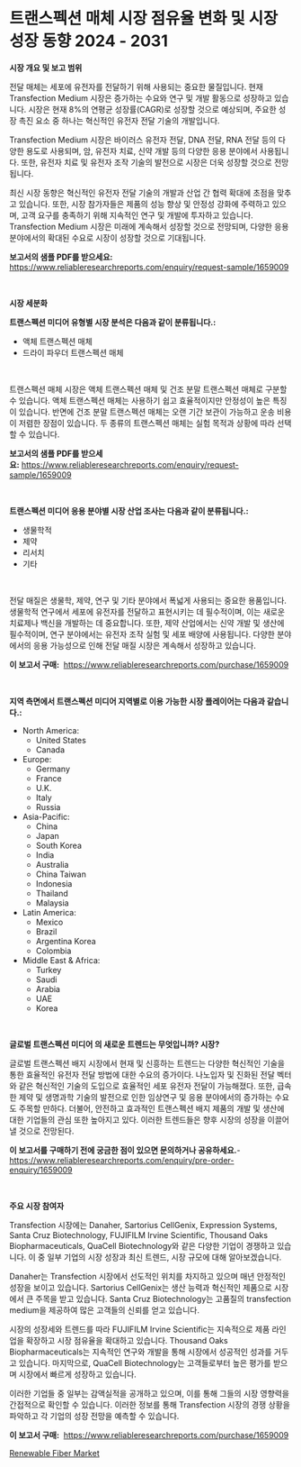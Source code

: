 <p><h1>트랜스펙션 매체 시장 점유율 변화 및 시장 성장 동향 2024 - 2031</h1></p><p><strong>시장 개요 및 보고 범위</strong></p>
<p><p>전달 매체는 세포에 유전자를 전달하기 위해 사용되는 중요한 물질입니다. 현재 Transfection Medium 시장은 증가하는 수요와 연구 및 개발 활동으로 성장하고 있습니다. 시장은 현재 8%의 연평균 성장률(CAGR)로 성장할 것으로 예상되며, 주요한 성장 촉진 요소 중 하나는 혁신적인 유전자 전달 기술의 개발입니다.</p><p>Transfection Medium 시장은 바이러스 유전자 전달, DNA 전달, RNA 전달 등의 다양한 용도로 사용되며, 암, 유전자 치료, 신약 개발 등의 다양한 응용 분야에서 사용됩니다. 또한, 유전자 치료 및 유전자 조작 기술의 발전으로 시장은 더욱 성장할 것으로 전망됩니다.</p><p>최신 시장 동향은 혁신적인 유전자 전달 기술의 개발과 산업 간 협력 확대에 초점을 맞추고 있습니다. 또한, 시장 참가자들은 제품의 성능 향상 및 안정성 강화에 주력하고 있으며, 고객 요구를 충족하기 위해 지속적인 연구 및 개발에 투자하고 있습니다. Transfection Medium 시장은 미래에 계속해서 성장할 것으로 전망되며, 다양한 응용 분야에서의 확대된 수요로 시장이 성장할 것으로 기대됩니다.</p></p>
<p><strong>보고서의 샘플 PDF를 받으세요:</strong> <a href="https://www.reliableresearchreports.com/enquiry/request-sample/1659009">https://www.reliableresearchreports.com/enquiry/request-sample/1659009</a></p>
<p>&nbsp;</p>
<p><strong>시장 세분화</strong></p>
<p><strong>트랜스펙션 미디어 유형별 시장 분석은 다음과 같이 분류됩니다.:</strong></p>
<p><ul><li>액체 트랜스펙션 매체</li><li>드라이 파우더 트랜스펙션 매체</li></ul></p>
<p>&nbsp;</p>
<p><p>트랜스펙션 매체 시장은 액체 트랜스펙션 매체 및 건조 분말 트랜스펙션 매체로 구분할 수 있습니다. 액체 트랜스펙션 매체는 사용하기 쉽고 효율적이지만 안정성이 높은 특징이 있습니다. 반면에 건조 분말 트랜스펙션 매체는 오랜 기간 보관이 가능하고 운송 비용이 저렴한 장점이 있습니다. 두 종류의 트랜스펙션 매체는 실험 목적과 상황에 따라 선택할 수 있습니다.</p></p>
<p><strong>보고서의 샘플 PDF를 받으세요:</strong>&nbsp;<a href="https://www.reliableresearchreports.com/enquiry/request-sample/1659009">https://www.reliableresearchreports.com/enquiry/request-sample/1659009</a></p>
<p>&nbsp;</p>
<p><strong> 트랜스펙션 미디어 응용 분야별 시장 산업 조사는 다음과 같이 분류됩니다.:</strong></p>
<p><ul><li>생물학적</li><li>제약</li><li>리서치</li><li>기타</li></ul></p>
<p>&nbsp;</p>
<p><p>전달 매질은 생물학, 제약, 연구 및 기타 분야에서 폭넓게 사용되는 중요한 용품입니다. 생물학적 연구에서 세포에 유전자를 전달하고 표현시키는 데 필수적이며, 이는 새로운 치료제나 백신을 개발하는 데 중요합니다. 또한, 제약 산업에서는 신약 개발 및 생산에 필수적이며, 연구 분야에서는 유전자 조작 실험 및 세포 배양에 사용됩니다. 다양한 분야에서의 응용 가능성으로 인해 전달 매질 시장은 계속해서 성장하고 있습니다.</p></p>
<p><strong>이 보고서 구매:</strong>&nbsp; <a href="https://www.reliableresearchreports.com/purchase/1659009">https://www.reliableresearchreports.com/purchase/1659009</a></p>
<p>&nbsp;</p>
<p><strong>지역 측면에서 트랜스펙션 미디어 지역별로 이용 가능한 시장 플레이어는 다음과 같습니다.:</strong></p>
<p><ul>
    <li>
        North America:
        <ul>
            <li>United States</li>
            <li>Canada</li>
        </ul>
    </li>
    <li>
        Europe:
        <ul>
            <li>Germany</li>
            <li>France</li>
            <li>U.K.</li>
            <li>Italy</li>
            <li>Russia</li>
        </ul>
    </li>
    <li>
        Asia-Pacific:
        <ul>
            <li>China</li>
            <li>Japan</li>
            <li>South Korea</li>
            <li>India</li>
            <li>Australia</li>
            <li>China Taiwan</li>
            <li>Indonesia</li>
            <li>Thailand</li>
            <li>Malaysia</li>
        </ul>
    </li>
    <li>
        Latin America:
        <ul>
            <li>Mexico</li>
            <li>Brazil</li>
            <li>Argentina Korea</li>
            <li>Colombia</li>
        </ul>
    </li>
    <li>
        Middle East & Africa:
        <ul>
            <li>Turkey</li>
            <li>Saudi</li>
            <li>Arabia</li>
            <li>UAE</li>
            <li>Korea</li>
        </ul>
    </li>
    </ul></p>
<p>&nbsp;</p>
<p><strong>글로벌 트랜스펙션 미디어 의 새로운 트렌드는 무엇입니까? 시장?</strong></p>
<p><p>글로벌 트랜스펙션 배지 시장에서 현재 및 신흥하는 트렌드는 다양한 혁신적인 기술을 통한 효율적인 유전자 전달 방법에 대한 수요의 증가이다. 나노입자 및 진화된 전달 벡터와 같은 혁신적인 기술의 도입으로 효율적인 세포 유전자 전달이 가능해졌다. 또한, 급속한 제약 및 생명과학 기술의 발전으로 인한 임상연구 및 응용 분야에서의 증가하는 수요도 주목할 만하다. 더불어, 안전하고 효과적인 트랜스펙션 배지 제품의 개발 및 생산에 대한 기업들의 관심 또한 높아지고 있다. 이러한 트렌드들은 향후 시장의 성장을 이끌어낼 것으로 전망된다.</p></p>
<p><strong>이 보고서를 구매하기 전에 궁금한 점이 있으면 문의하거나 공유하세요.</strong>- <a href="https://www.reliableresearchreports.com/enquiry/pre-order-enquiry/1659009">https://www.reliableresearchreports.com/enquiry/pre-order-enquiry/1659009</a></p>
<p>&nbsp;</p>
<p><strong>주요 시장 참여자</strong></p>
<p><p>Transfection 시장에는 Danaher, Sartorius CellGenix, Expression Systems, Santa Cruz Biotechnology, FUJIFILM Irvine Scientific, Thousand Oaks Biopharmaceuticals, QuaCell Biotechnology와 같은 다양한 기업이 경쟁하고 있습니다. 이 중 일부 기업의 시장 성장과 최신 트렌드, 시장 규모에 대해 알아보겠습니다.</p><p>Danaher는 Transfection 시장에서 선도적인 위치를 차지하고 있으며 매년 안정적인 성장을 보이고 있습니다. Sartorius CellGenix는 생산 능력과 혁신적인 제품으로 시장에서 큰 주목을 받고 있습니다. Santa Cruz Biotechnology는 고품질의 transfection medium을 제공하여 많은 고객들의 신뢰를 얻고 있습니다.</p><p>시장의 성장세와 트렌드를 따라 FUJIFILM Irvine Scientific는 지속적으로 제품 라인업을 확장하고 시장 점유율을 확대하고 있습니다. Thousand Oaks Biopharmaceuticals는 지속적인 연구와 개발을 통해 시장에서 성공적인 성과를 거두고 있습니다. 마지막으로, QuaCell Biotechnology는 고객들로부터 높은 평가를 받으며 시장에서 빠르게 성장하고 있습니다.</p><p>이러한 기업들 중 일부는 감액실적을 공개하고 있으며, 이를 통해 그들의 시장 영향력을 간접적으로 확인할 수 있습니다. 이러한 정보를 통해 Transfection 시장의 경쟁 상황을 파악하고 각 기업의 성장 전망을 예측할 수 있습니다.</p></p>
<p><strong>이 보고서 구매:</strong>&nbsp;&nbsp;<a href="https://www.reliableresearchreports.com/purchase/1659009">https://www.reliableresearchreports.com/purchase/1659009</a></p>
<p><p><a href="https://military-diascia-e68.notion.site/Renewable-Fiber-Market-Furnish-Information-about-Market-Size-Market-Share-Market-Dynamics-and-Pro-59edf59ba0f4448ca3e2211c19949252">Renewable Fiber Market</a></p></p>
